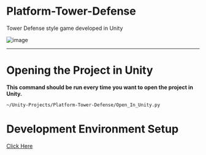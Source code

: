 # Platform-Tower-Defense
Tower Defense style game developed in Unity

![image](https://user-images.githubusercontent.com/46010615/125985845-ddf13e32-8c38-4aab-93d1-f764ead2b8b1.png)

---

# Opening the Project in Unity
**This command should be run every time you want to open the project in Unity.**
```shell
~/Unity-Projects/Platform-Tower-Defense/Open_In_Unity.py
```

# Development Environment Setup
[Click Here](Dev_Env_Setup.md)